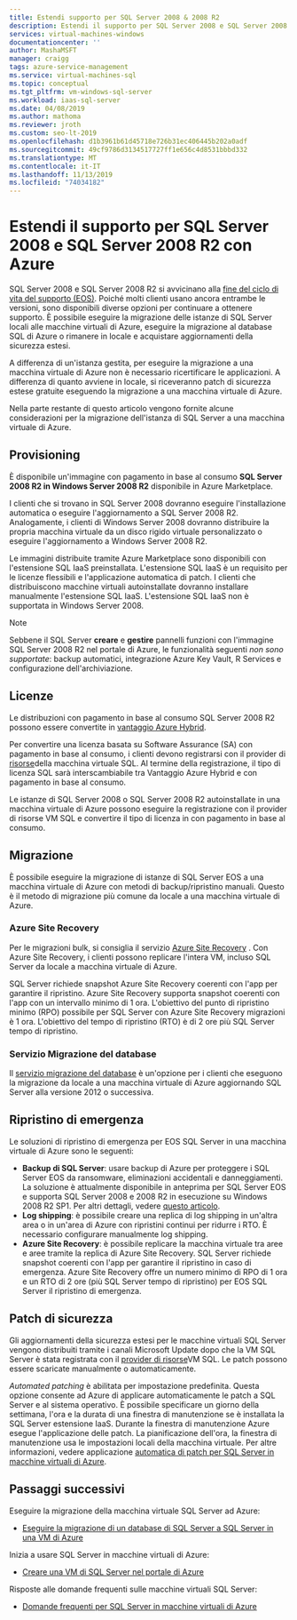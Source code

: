 ```yaml
---
title: Estendi supporto per SQL Server 2008 & 2008 R2
description: Estendi il supporto per SQL Server 2008 e SQL Server 2008 R2 eseguendo la migrazione dell'istanza di SQL Server in Azure o acquistando supporto esteso per mantenere le istanze locali.
services: virtual-machines-windows
documentationcenter: ''
author: MashaMSFT
manager: craigg
tags: azure-service-management
ms.service: virtual-machines-sql
ms.topic: conceptual
ms.tgt_pltfrm: vm-windows-sql-server
ms.workload: iaas-sql-server
ms.date: 04/08/2019
ms.author: mathoma
ms.reviewer: jroth
ms.custom: seo-lt-2019
ms.openlocfilehash: d1b3961b61d45718e726b31ec406445b202a0adf
ms.sourcegitcommit: 49cf9786d3134517727ff1e656c4d8531bbbd332
ms.translationtype: MT
ms.contentlocale: it-IT
ms.lasthandoff: 11/13/2019
ms.locfileid: "74034182"
---
```

# <a name="extend-support-for-sql-server-2008-and-sql-server-2008-r2-with-azure"></a>Estendi il supporto per SQL Server 2008 e SQL Server 2008 R2 con Azure

SQL Server 2008 e SQL Server 2008 R2 si avvicinano alla [fine del ciclo di vita del supporto (EOS)](https://www.microsoft.com/sql-server/sql-server-2008). Poiché molti clienti usano ancora entrambe le versioni, sono disponibili diverse opzioni per continuare a ottenere supporto. È possibile eseguire la migrazione delle istanze di SQL Server locali alle macchine virtuali di Azure, eseguire la migrazione al database SQL di Azure o rimanere in locale e acquistare aggiornamenti della sicurezza estesi.

A differenza di un'istanza gestita, per eseguire la migrazione a una macchina virtuale di Azure non è necessario ricertificare le applicazioni. A differenza di quanto avviene in locale, si riceveranno patch di sicurezza estese gratuite eseguendo la migrazione a una macchina virtuale di Azure.

Nella parte restante di questo articolo vengono fornite alcune considerazioni per la migrazione dell'istanza di SQL Server a una macchina virtuale di Azure.

## <a name="provisioning"></a>Provisioning

È disponibile un'immagine con pagamento in base al consumo **SQL Server 2008 R2 in Windows Server 2008 R2** disponibile in Azure Marketplace.

I clienti che si trovano in SQL Server 2008 dovranno eseguire l'installazione automatica o eseguire l'aggiornamento a SQL Server 2008 R2. Analogamente, i clienti di Windows Server 2008 dovranno distribuire la propria macchina virtuale da un disco rigido virtuale personalizzato o eseguire l'aggiornamento a Windows Server 2008 R2.

Le immagini distribuite tramite Azure Marketplace sono disponibili con l'estensione SQL IaaS preinstallata. L'estensione SQL IaaS è un requisito per le licenze flessibili e l'applicazione automatica di patch. I clienti che distribuiscono macchine virtuali autoinstallate dovranno installare manualmente l'estensione SQL IaaS. L'estensione SQL IaaS non è supportata in Windows Server 2008.

> [!NOTE]
> Sebbene il SQL Server **creare** e **gestire** pannelli funzioni con l'immagine SQL Server 2008 R2 nel portale di Azure, le funzionalità seguenti _non sono supportate_: backup automatici, integrazione Azure Key Vault, R Services e configurazione dell'archiviazione.

## <a name="licensing"></a>Licenze
Le distribuzioni con pagamento in base al consumo SQL Server 2008 R2 possono essere convertite in [vantaggio Azure Hybrid](https://azure.microsoft.com/pricing/hybrid-benefit/).

Per convertire una licenza basata su Software Assurance (SA) con pagamento in base al consumo, i clienti devono registrarsi con il provider di [risorse](virtual-machines-windows-sql-register-with-resource-provider.md)della macchina virtuale SQL. Al termine della registrazione, il tipo di licenza SQL sarà interscambiabile tra Vantaggio Azure Hybrid e con pagamento in base al consumo.

Le istanze di SQL Server 2008 o SQL Server 2008 R2 autoinstallate in una macchina virtuale di Azure possono eseguire la registrazione con il provider di risorse VM SQL e convertire il tipo di licenza in con pagamento in base al consumo.

## <a name="migration"></a>Migrazione
È possibile eseguire la migrazione di istanze di SQL Server EOS a una macchina virtuale di Azure con metodi di backup/ripristino manuali. Questo è il metodo di migrazione più comune da locale a una macchina virtuale di Azure.

### <a name="azure-site-recovery"></a>Azure Site Recovery

Per le migrazioni bulk, si consiglia il servizio [Azure Site Recovery](/azure/site-recovery/site-recovery-overview) . Con Azure Site Recovery, i clienti possono replicare l'intera VM, incluso SQL Server da locale a macchina virtuale di Azure.

SQL Server richiede snapshot Azure Site Recovery coerenti con l'app per garantire il ripristino. Azure Site Recovery supporta snapshot coerenti con l'app con un intervallo minimo di 1 ora. L'obiettivo del punto di ripristino minimo (RPO) possibile per SQL Server con Azure Site Recovery migrazioni è 1 ora. L'obiettivo del tempo di ripristino (RTO) è di 2 ore più SQL Server tempo di ripristino.

### <a name="database-migration-service"></a>Servizio Migrazione del database

Il [servizio migrazione del database](/azure/dms/dms-overview) è un'opzione per i clienti che eseguono la migrazione da locale a una macchina virtuale di Azure aggiornando SQL Server alla versione 2012 o successiva.

## <a name="disaster-recovery"></a>Ripristino di emergenza

Le soluzioni di ripristino di emergenza per EOS SQL Server in una macchina virtuale di Azure sono le seguenti:

- **Backup di SQL Server**: usare backup di Azure per proteggere i SQL Server EOS da ransomware, eliminazioni accidentali e danneggiamenti. La soluzione è attualmente disponibile in anteprima per SQL Server EOS e supporta SQL Server 2008 e 2008 R2 in esecuzione su Windows 2008 R2 SP1. Per altri dettagli, vedere [questo articolo](https://docs.microsoft.com/azure/backup/backup-azure-sql-database#support-for-sql-server-2008-and-sql-server-2008-r2).
- **Log shipping**: è possibile creare una replica di log shipping in un'altra area o in un'area di Azure con ripristini continui per ridurre i RTO. È necessario configurare manualmente log shipping.
- **Azure Site Recovery**: è possibile replicare la macchina virtuale tra aree e aree tramite la replica di Azure Site Recovery. SQL Server richiede snapshot coerenti con l'app per garantire il ripristino in caso di emergenza. Azure Site Recovery offre un numero minimo di RPO di 1 ora e un RTO di 2 ore (più SQL Server tempo di ripristino) per EOS SQL Server il ripristino di emergenza.

## <a name="security-patching"></a>Patch di sicurezza
Gli aggiornamenti della sicurezza estesi per le macchine virtuali SQL Server vengono distribuiti tramite i canali Microsoft Update dopo che la VM SQL Server è stata registrata con il [provider di risorse](virtual-machines-windows-sql-register-with-resource-provider.md)VM SQL. Le patch possono essere scaricate manualmente o automaticamente.

*Automated patching* è abilitata per impostazione predefinita. Questa opzione consente ad Azure di applicare automaticamente le patch a SQL Server e al sistema operativo. È possibile specificare un giorno della settimana, l'ora e la durata di una finestra di manutenzione se è installata la SQL Server estensione IaaS. Durante la finestra di manutenzione Azure esegue l'applicazione delle patch. La pianificazione dell'ora, la finestra di manutenzione usa le impostazioni locali della macchina virtuale.  Per altre informazioni, vedere applicazione [automatica di patch per SQL Server in macchine virtuali di Azure](virtual-machines-windows-sql-automated-patching.md).


## <a name="next-steps"></a>Passaggi successivi

Eseguire la migrazione della macchina virtuale SQL Server ad Azure:

* [Eseguire la migrazione di un database di SQL Server a SQL Server in una VM di Azure](virtual-machines-windows-migrate-sql.md)

Inizia a usare SQL Server in macchine virtuali di Azure:

* [Creare una VM di SQL Server nel portale di Azure](quickstart-sql-vm-create-portal.md)

Risposte alle domande frequenti sulle macchine virtuali SQL Server:

* [Domande frequenti per SQL Server in macchine virtuali di Azure](virtual-machines-windows-sql-server-iaas-faq.md)
